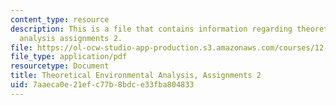 ```yaml
---
content_type: resource
description: This is a file that contains information regarding theoretical environmental
  analysis assignments 2.
file: https://ol-ocw-studio-app-production.s3.amazonaws.com/courses/12-009j-theoretical-environmental-analysis-spring-2015/7aaeca0e21efc77b8bdce33fba804833_MIT12_009JS15_pset2.pdf
file_type: application/pdf
resourcetype: Document
title: Theoretical Environmental Analysis, Assignments 2
uid: 7aaeca0e-21ef-c77b-8bdc-e33fba804833
---
```

